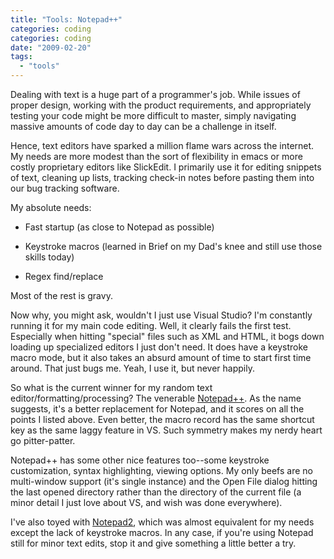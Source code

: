 ```yaml
---
title: "Tools: Notepad++"
categories: coding
categories: coding
date: "2009-02-20"
tags:
  - "tools"
---
```


Dealing with text is a huge part of a programmer's job. While issues of proper design, working with the product requirements, and appropriately testing your code might be more difficult to master, simply navigating massive amounts of code day to day can be a challenge in itself.



Hence, text editors have sparked a million flame wars across the internet. My needs are more modest than the sort of flexibility in emacs or more costly proprietary editors like SlickEdit. I primarily use it for editing snippets of text, cleaning up lists, tracking check-in notes before pasting them into our bug tracking software.



My absolute needs:



- Fast startup (as close to Notepad as possible)

- Keystroke macros (learned in Brief on my Dad's knee and still use those skills today)

- Regex find/replace




Most of the rest is gravy.



Now why, you might ask, wouldn't I just use Visual Studio? I'm constantly running it for my main code editing. Well, it clearly fails the first test. Especially when hitting "special" files such as XML and HTML, it bogs down loading up specialized editors I just don't need. It does have a keystroke macro mode, but it also takes an absurd amount of time to start first time around. That just bugs me. Yeah, I use it, but never happily.



So what is the current winner for my random text editor/formatting/processing? The venerable [Notepad++](http://notepad-plus.sourceforge.net/uk/site.htm). As the name suggests, it's a better replacement for Notepad, and it scores on all the points I listed above. Even better, the macro record has the same shortcut key as the same laggy feature in VS. Such symmetry makes my nerdy heart go pitter-patter.



Notepad++ has some other nice features too--some keystroke customization, syntax highlighting, viewing options. My only beefs are no multi-window support (it's single instance) and the Open File dialog hitting the last opened directory rather than the directory of the current file (a minor detail I just love about VS, and wish was done everywhere).



I've also toyed with [Notepad2](http://www.flos-freeware.ch/notepad2.html), which was almost equivalent for my needs except the lack of keystroke macros. In any case, if you're using Notepad still for minor text edits, stop it and give something a little better a try.
